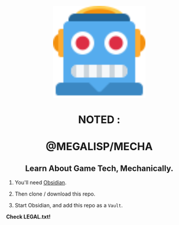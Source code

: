 <div align="center">
	<p>
	    <img src="_res_/twemoji-1F916.svg" alt="Website" height="250">
	 </p>
    <h1>NOTED :</h1>
    <h1>@MEGALISP/MECHA </h1>
    <h2>Learn About Game Tech, Mechanically.</h2>
</div>

1. You'll need [Obsidian](https://obsidian.md/).

2. Then clone / download this repo.

3. Start Obsidian, and add this repo as a `Vault`.

**Check LEGAL.txt!**

